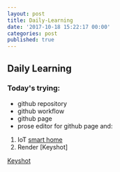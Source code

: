 ```yaml
---
layout: post
title: Daily-Learning
date: '2017-10-18 15:22:17 00:00'
categories: post
published: true
---
```


## Daily Learning
### Today's trying:
- github repository
- github workflow
- github page
- prose editor for github page
and:
1. IoT [smart home](http://study.163.com/course/courseLearn.htm?courseId=1304002 "IoT")
2. Render [Keyshot]

[Keyshot](https://v.daxue.taobao.com/detail.htm?spm=a2174.7789578.2.1.4632lT&courseId=50660)
